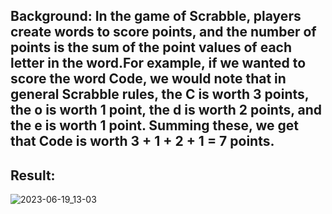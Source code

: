 ## Background: In the game of Scrabble, players create words to score points, and the number of points is the sum of the point values of each letter in the word.For example, if we wanted to score the word Code, we would note that in general Scrabble rules, the C is worth 3 points, the o is worth 1 point, the d is worth 2 points, and the e is worth 1 point. Summing these, we get that Code is worth 3 + 1 + 2 + 1 = 7 points.
## Result: 
![2023-06-19_13-03](https://github.com/demurre/CS50/assets/117121382/a36b158a-6328-4e2b-914d-f799915b0d22)
